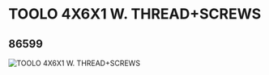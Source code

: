 # TOOLO 4X6X1 W. THREAD+SCREWS
## 86599
![TOOLO 4X6X1 W. THREAD+SCREWS](https://lc-www-live-s.legocdn.com/media/bricks/5/2/4538987.jpg)